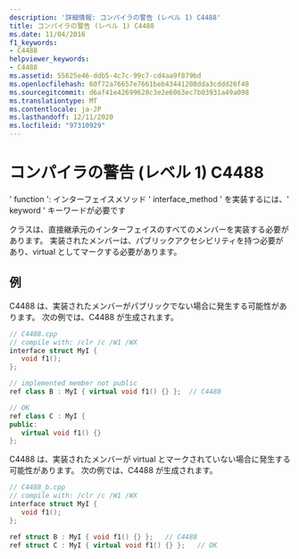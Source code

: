 ```yaml
---
description: '詳細情報: コンパイラの警告 (レベル 1) C4488'
title: コンパイラの警告 (レベル 1) C4488
ms.date: 11/04/2016
f1_keywords:
- C4488
helpviewer_keywords:
- C4488
ms.assetid: 55625e46-ddb5-4c7c-99c7-cd4aa9f879bd
ms.openlocfilehash: 60f72a76657e7661beb43441208dda3cddd26f48
ms.sourcegitcommit: d6af41e42699628c3e2e6063ec7b03931a49a098
ms.translationtype: MT
ms.contentlocale: ja-JP
ms.lasthandoff: 12/11/2020
ms.locfileid: "97310929"
---
```

# <a name="compiler-warning-level-1-c4488"></a>コンパイラの警告 (レベル 1) C4488

' function ': インターフェイスメソッド ' interface_method ' を実装するには、' keyword ' キーワードが必要です

クラスは、直接継承元のインターフェイスのすべてのメンバーを実装する必要があります。 実装されたメンバーは、パブリックアクセシビリティを持つ必要があり、virtual としてマークする必要があります。

## <a name="examples"></a>例

C4488 は、実装されたメンバーがパブリックでない場合に発生する可能性があります。 次の例では、C4488 が生成されます。

```cpp
// C4488.cpp
// compile with: /clr /c /W1 /WX
interface struct MyI {
   void f1();
};

// implemented member not public
ref class B : MyI { virtual void f1() {} };  // C4488

// OK
ref class C : MyI {
public:
   virtual void f1() {}
};
```

C4488 は、実装されたメンバーが virtual とマークされていない場合に発生する可能性があります。 次の例では、C4488 が生成されます。

```cpp
// C4488_b.cpp
// compile with: /clr /c /W1 /WX
interface struct MyI {
   void f1();
};

ref struct B : MyI { void f1() {} };   // C4488
ref struct C : MyI { virtual void f1() {} };   // OK
```
